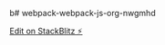 b# webpack-webpack-js-org-nwgmhd

[Edit on StackBlitz ⚡️](https://stackblitz.com/edit/webpack-webpack-js-org-nwgmhd)